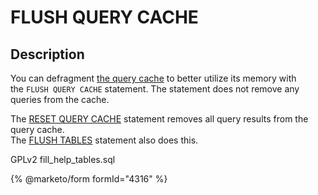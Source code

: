 # FLUSH QUERY CACHE

## Description

You can defragment [the query cache](../../../../ha-and-performance/optimization-and-tuning/buffers-caches-and-threads/query-cache.md) to better utilize its memory with\
the `FLUSH QUERY CACHE` statement. The statement does not remove any queries from the cache.

The [RESET QUERY CACHE](../reset.md) statement removes all query results from the query cache.\
The [FLUSH TABLES](flush.md) statement also does this.

GPLv2 fill\_help\_tables.sql

{% @marketo/form formId="4316" %}
